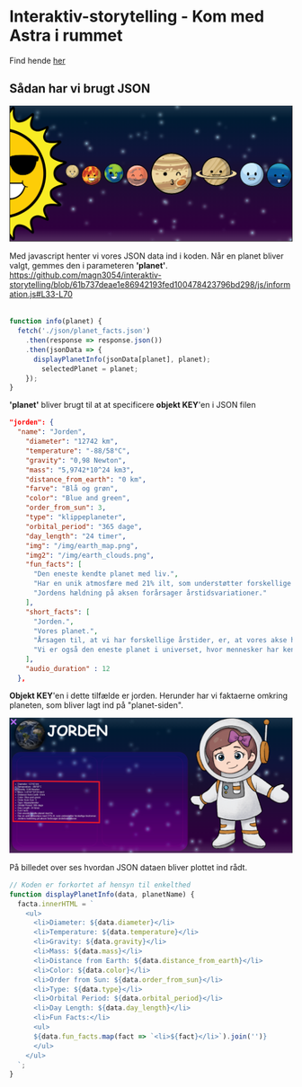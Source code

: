 <!-- 
    * tilpasset device 
    * 
-->

# Interaktiv-storytelling - Kom med Astra i rummet

Find hende [her](https://storytelling.mdamsgaard.dk/)

## Sådan har vi brugt JSON

![Planeterne i rummet](img/json-output.png)

Med javascript henter vi vores JSON data ind i koden. Når en planet bliver valgt, gemmes den i parameteren **'planet'**.  
https://github.com/magn3054/interaktiv-storytelling/blob/61b737deae1e86942193fed100478423796bd298/js/information.js#L33-L70
```Javascript

function info(planet) {
  fetch('./json/planet_facts.json')
    .then(response => response.json())
    .then(jsonData => {
      displayPlanetInfo(jsonData[planet], planet);
        selectedPlanet = planet;
    });
}
```

**'planet'** bliver brugt til at at specificere **objekt KEY**'en i JSON filen 

```JSON
"jorden": {
  "name": "Jorden",
    "diameter": "12742 km",
    "temperature": "-88/58°C",
    "gravity": "0,98 Newton",
    "mass": "5,9742*10^24 km3",
    "distance_from_earth": "0 km",
    "farve": "Blå og grøn",
    "color": "Blue and green",
    "order_from_sun": 3,
    "type": "klippeplaneter",
    "orbital_period": "365 dage",
    "day_length": "24 timer",
    "img": "/img/earth_map.png",
    "img2": "/img/earth_clouds.png",
    "fun_facts": [
      "Den eneste kendte planet med liv.",
      "Har en unik atmosfære med 21% ilt, som understøtter forskellige livsformer.",
      "Jordens hældning på aksen forårsager årstidsvariationer."
    ],
    "short_facts": [
      "Jorden.", 
      "Vores planet.", 
      "Årsagen til, at vi har forskellige årstider, er, at vores akse hælder en smule til siden.", 
      "Vi er også den eneste planet i universet, hvor mennesker har kendskab til liv."
    ],
    "audio_duration" : 12
  },
```

**Objekt KEY**'en i dette tilfælde er jorden. Herunder har vi faktaerne omkring planeten, som bliver lagt ind på "planet-siden". 

![Fakta omkring jorden](img/json-fakta.png)

På billedet over ses hvordan JSON dataen bliver plottet ind rådt. 

```javascript
// Koden er forkortet af hensyn til enkelthed
function displayPlanetInfo(data, planetName) {
  facta.innerHTML = `
    <ul>
      <li>Diameter: ${data.diameter}</li>
      <li>Temperature: ${data.temperature}</li>
      <li>Gravity: ${data.gravity}</li>
      <li>Mass: ${data.mass}</li>
      <li>Distance from Earth: ${data.distance_from_earth}</li>
      <li>Color: ${data.color}</li>
      <li>Order from Sun: ${data.order_from_sun}</li>
      <li>Type: ${data.type}</li>
      <li>Orbital Period: ${data.orbital_period}</li>
      <li>Day Length: ${data.day_length}</li>
      <li>Fun Facts:</li>
      <ul>
      ${data.fun_facts.map(fact => `<li>${fact}</li>`).join('')}
      </ul>
    </ul>
  `;
}
```


<!-- keys bliver brugt til forskellige ting 
img bliver brugt
audio duration bliver også brugt med beregninger i forbindelse med
short facts som bliver hakket op -->